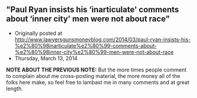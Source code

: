 ## "Paul Ryan insists his ‘inarticulate' comments about ‘inner city' men were not about race"

 * Originally posted at http://www.lawyersgunsmoneyblog.com/2014/03/paul-ryan-insists-his-%e2%80%98inarticulate%e2%80%99-comments-about-%e2%80%98inner-city%e2%80%99-men-were-not-about-race
 * Thursday, March 13, 2014

**NOTE ABOUT THE PREVIOUS NOTE:** But the more times people comment to complain about me cross-posting material, the more money all of the folks here make, so feel free to lambast me in many comments and at great length.
